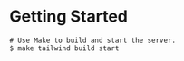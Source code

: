 # Getting Started

```console
# Use Make to build and start the server.
$ make tailwind build start

```
